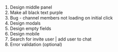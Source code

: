 1. Design middle panel
2. Make all black text purple
3. Bug - channel members not loading on initial click
4. Design modals
5. Design empty fields
6. Design mobile
7. Search for invite user | add user to chat
8. Error validation (optional)
